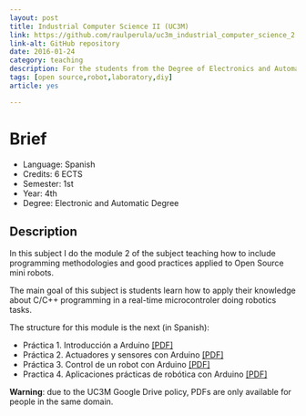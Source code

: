 ```yaml
---
layout: post
title: Industrial Computer Science II (UC3M)
link: https://github.com/raulperula/uc3m_industrial_computer_science_2.git
link-alt: GitHub repository
date: 2016-01-24
category: teaching
description: For the students from the Degree of Electronics and Automation
tags: [open source,robot,laboratory,diy]
article: yes

---
```


# Brief

* Language: Spanish
* Credits: 6 ECTS
* Semester: 1st
* Year: 4th
* Degree: Electronic and Automatic Degree

## Description

In this subject I do the module 2 of the subject teaching how to include programming methodologies and good practices applied to Open Source mini robots.

The main goal of this subject is students learn how to apply their knowledge about C/C++ programming in a real-time microcontroler doing robotics tasks.

The structure for this module is the next  (in Spanish):

* Práctica 1. Introducción a Arduino [[PDF]]()
* Práctica 2. Actuadores y sensores con Arduino [[PDF]]()
* Práctica 3. Control de un robot con Arduino [[PDF]]()
* Practica 4. Aplicaciones prácticas de robótica con Arduino [[PDF]]()

**Warning**: due to the UC3M Google Drive policy, PDFs are only available for people in the same domain.
